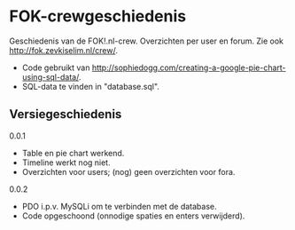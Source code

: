 FOK-crewgeschiedenis
====================

Geschiedenis van de FOK!.nl-crew. Overzichten per user en forum.
Zie ook http://fok.zevkiselim.nl/crew/.

- Code gebruikt van http://sophiedogg.com/creating-a-google-pie-chart-using-sql-data/.
- SQL-data te vinden in "database.sql".



Versiegeschiedenis
------------------
0.0.1
  - Table en pie chart werkend. 
  - Timeline werkt nog niet.
  - Overzichten voor users; (nog) geen overzichten voor fora.


0.0.2
  - PDO i.p.v. MySQLi om te verbinden met de database.
  - Code opgeschoond (onnodige spaties en enters verwijderd).
